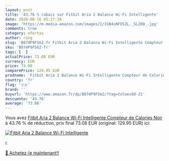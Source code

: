```yaml
---
layout: post
title: '43.76 % rabais sur Fitbit Aria 2 Balance Wi-Fi Intelligente'
date: 2020-08-16 05:27:18
image: 'https://m.media-amazon.com/images/I/31B4sNFOSZL._SL200_.jpg'
comments: true
category: ofertas
author: ring
slug: 'B074P9FS6Z-fr Fitbit Aria 2 Balance Wi-Fi Intelligente Compteur de...'
sku: 'B074P9FS6Z-fr'
tags: [  ]
actualPrice: 73.08 EUR
currency: EUR
price: 73.08
comparePrice: 129.95 EUR
prodname: 'Fitbit Aria 2 Balance Wi-Fi Intelligente Compteur de Calories  Noir'
country: 'fr'
flag: '🇫🇷'
brand: ''
buyurl: 'https://www.amazon.fr/dp/B074P9FS6Z/?tag=tolees0d-21'
descuento: '43.76'
average: '73.08'
---
```


Vous avez [Fitbit Aria 2 Balance Wi-Fi Intelligente Compteur de Calories  Noir](https://www.amazon.fr/dp/B074P9FS6Z/?tag=tolees0d-21)  à  43.76 % de réduction, prix final  73.08 EUR (original: 129.95 EUR) ici:

[![Fitbit Aria 2 Balance Wi-Fi Intelligente](https://m.media-amazon.com/images/I/31B4sNFOSZL._SL200_.jpg)](https://www.amazon.fr/dp/B074P9FS6Z/?tag=tolees0d-21)

ℹ️:


[🛒 Achetez-le maintenant!!](https://www.amazon.fr/dp/B074P9FS6Z/?tag=tolees0d-21)

